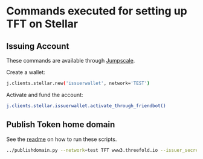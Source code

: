 # Commands executed for setting up TFT  on Stellar

## Issuing Account

These commands are available through [Jumpscale](https://github.com/threefoldtech/jumpscaleX_core).

Create a wallet:

```sh
j.clients.stellar.new('issuerwallet', network='TEST')
```

Activate and fund the account:

```sh
j.clients.stellar.issuerwallet.activate_through_friendbot()
```

## Publish Token home domain

See the [readme](../readme.md) on how to run these scripts.

```sh
../publishdomain.py --network=test TFT www3.threefold.io --issuer_secret=<Issuer secret>
```
